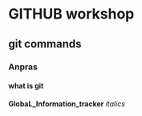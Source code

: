 # GITHUB workshop
## git commands
### Anpras 
#### what is git
**GlobaL_Information_tracker**
_italics_
 
